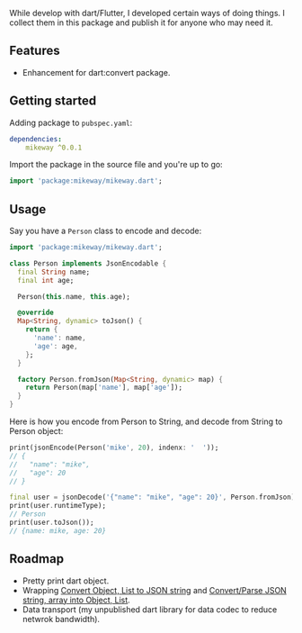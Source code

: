 <!-- 
This README describes the package. If you publish this package to pub.dev,
this README's contents appear on the landing page for your package.

For information about how to write a good package README, see the guide for
[writing package pages](https://dart.dev/guides/libraries/writing-package-pages). 

For general information about developing packages, see the Dart guide for
[creating packages](https://dart.dev/guides/libraries/create-library-packages)
and the Flutter guide for
[developing packages and plugins](https://flutter.dev/developing-packages). 
-->

While develop with dart/Flutter, I developed certain ways of doing things. I collect them in this package and publish it for anyone who may need it.

## Features

- Enhancement for dart:convert package.


## Getting started

Adding package to `pubspec.yaml`:
```yaml
dependencies:
    mikeway ^0.0.1
```

Import the package in the source file and you're up to go:
```dart
import 'package:mikeway/mikeway.dart';
```

## Usage

Say you have a `Person` class to encode and decode:

```dart
import 'package:mikeway/mikeway.dart';

class Person implements JsonEncodable {
  final String name;
  final int age;

  Person(this.name, this.age);

  @override
  Map<String, dynamic> toJson() {
    return {
      'name': name,
      'age': age,
    };
  }

  factory Person.fromJson(Map<String, dynamic> map) {
    return Person(map['name'], map['age']);
  }
}
```

Here is how you encode from Person to String, and decode from String to Person object:

```dart
print(jsonEncode(Person('mike', 20), indenx: '  '));
// {
//   "name": "mike",
//   "age": 20
// }

final user = jsonDecode('{"name": "mike", "age": 20}', Person.fromJson);
print(user.runtimeType);
// Person
print(user.toJson());
// {name: mike, age: 20}
```

## Roadmap

- Pretty print dart object.
- Wrapping [Convert Object, List to JSON string](https://www.bezkoder.com/dart-flutter-convert-object-to-json-string/) and [Convert/Parse JSON string, array into Object, List](https://www.bezkoder.com/dart-flutter-parse-json-string-array-to-object-list/).
- Data transport (my unpublished dart library for data codec to reduce netwrok bandwidth).
